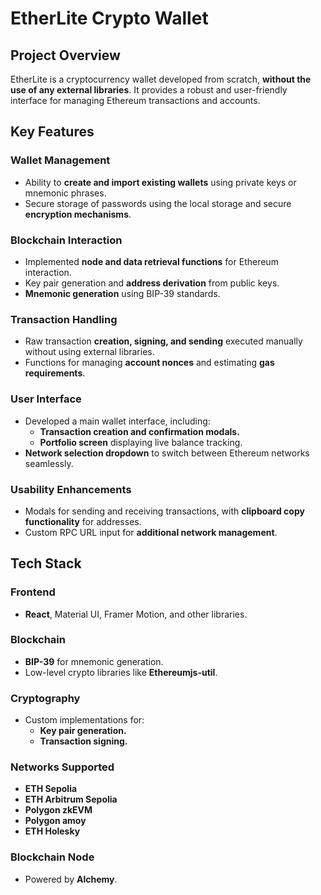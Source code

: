 # EtherLite Crypto Wallet

## Project Overview
EtherLite is a cryptocurrency wallet developed from scratch, **without the use of any external libraries**. It provides a robust and user-friendly interface for managing Ethereum transactions and accounts.

## Key Features

### Wallet Management
- Ability to **create and import existing wallets** using private keys or mnemonic phrases.
- Secure storage of passwords using the local storage and secure **encryption mechanisms**.

### Blockchain Interaction
- Implemented **node and data retrieval functions** for Ethereum interaction.
- Key pair generation and **address derivation** from public keys.
- **Mnemonic generation** using BIP-39 standards.

### Transaction Handling
- Raw transaction **creation, signing, and sending** executed manually without using external libraries.
- Functions for managing **account nonces** and estimating **gas requirements**.

### User Interface
- Developed a main wallet interface, including:
  - **Transaction creation and confirmation modals.**
  - **Portfolio screen** displaying live balance tracking.
- **Network selection dropdown** to switch between Ethereum networks seamlessly.

### Usability Enhancements
- Modals for sending and receiving transactions, with **clipboard copy functionality** for addresses.
- Custom RPC URL input for **additional network management**.


## Tech Stack

### Frontend
- **React**, Material UI, Framer Motion, and other libraries.

### Blockchain
- **BIP-39** for mnemonic generation.
- Low-level crypto libraries like **Ethereumjs-util**.

### Cryptography
- Custom implementations for:
  - **Key pair generation.**
  - **Transaction signing.**

### Networks Supported
- **ETH Sepolia**
- **ETH Arbitrum Sepolia**
- **Polygon zkEVM**
- **Polygon amoy**
- **ETH Holesky**  

### Blockchain Node
- Powered by **Alchemy**.


